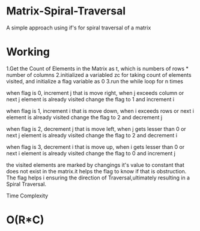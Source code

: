 # Matrix-Spiral-Traversal
A simple approach using if's for spiral traversal of a matrix

# Working

1.Get the Count of Elements in the Matrix as t, which is numbers of rows * number of columns
2.initialized a variabled zc for taking count of elements visited, and initialize a flag variable as 0
3.run the while loop for n times

when flag is 0, increment j that is move right, when j exceeds column or next j element is already visited change the flag to 1 and increment i

when flag is 1, increment i that is move down, when i exceeds rows or next i element is already visited change the flag to 2 and decrement j

when flag is 2, decrement j that is move left, when j gets lesser than 0 or next j element is already visited change the flag to 2 and decrement i

when flag is 3, decrement i that is move up, when i gets lesser than 0 or next i element is already visited change the flag to 0 and increment j

the visited elements are marked by changings it's value to constant that does not exist in the matrix.it helps the flag to know if that is obstruction. The flag helps i ensuring the direction of Traversal,ultimately resulting in a Spiral Traversal.

Time Complexity

# O(R*C)
